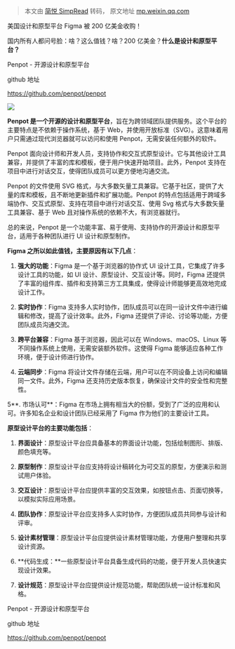 > 本文由 [简悦 SimpRead](http://ksria.com/simpread/) 转码， 原文地址 [mp.weixin.qq.com](https://mp.weixin.qq.com/s?__biz=Mzk0MjYwOTQxNg==&mid=2247483824&idx=1&sn=c490886ee9d5023492322207edeb96c2&chksm=c2c1c4d7f5b64dc1357c56db15f4bcc9619fe487d1c9e58d3a85042324114965eaa9df47ba73&mpshare=1&scene=1&srcid=0129vLKCq8cPud8TH3F4mxTm&sharer_shareinfo=30f92a64dc5569801c684e5e5a7765b9&sharer_shareinfo_first=30f92a64dc5569801c684e5e5a7765b9#rd)

美国设计和原型平台 Figma 被 200 亿美金收购！

国内所有人都问号脸：啥？这么值钱？啥？200 亿美金？**什么是设计和原型平台？**  

Penpot - 开源设计和原型平台

github 地址

https://github.com/penpot/penpot

![](https://mmbiz.qpic.cn/mmbiz_png/eISm3V1DqCbNa6p0ibcBXm02kqZK5VpPFO7RRxSX0UPKTFabChyFKlKNP4eQYHSzeggXbL9AW2afK09yqjcE8SQ/640?wx_fmt=png&from=appmsg)

**Penpot 是一个开源的设计和原型平台**，旨在为跨领域团队提供服务。这个平台的主要特点是不依赖于操作系统，基于 Web，并使用开放标准（SVG）。这意味着用户只需通过现代浏览器就可以访问和使用 Penpot，无需安装任何额外的软件。

Penpot 面向设计师和开发人员，支持协作和交互式原型设计。它与其他设计工具兼容，并提供了丰富的库和模板，便于用户快速开始项目。此外，Penpot 支持在项目中进行对话交互，使得团队成员可以更方便地沟通交流。

Penpot 的文件使用 SVG 格式，与大多数矢量工具兼容。它基于社区，提供了大量的库和模板，且不断地更新插件和扩展功能。Penpot 的特点包括适用于跨域多端协作、交互式原型、支持在项目中进行对话交互、使用 Svg 格式与大多数矢量工具兼容、基于 Web 且对操作系统的依赖不大，有浏览器就行。

总的来说，Penpot 是一个功能丰富、易于使用、支持协作的开源设计和原型平台，适用于各种团队进行 UI 设计和原型制作。

**Figma 之所以如此值钱，主要原因有以下几点**：

1. **强大的功能**：Figma 是一个基于浏览器的协作式 UI 设计工具，它集成了许多设计工具的功能，如 UI 设计、原型设计、交互设计等。同时，Figma 还提供了丰富的组件库、插件和支持第三方工具集成，使得设计师能够更高效地完成设计工作。

2. **实时协作**：Figma 支持多人实时协作，团队成员可以在同一设计文件中进行编辑和修改，提高了设计效率。此外，Figma 还提供了评论、讨论等功能，方便团队成员沟通交流。

3. **跨平台兼容**：Figma 基于浏览器，因此可以在 Windows、macOS、Linux 等不同操作系统上使用，无需安装额外软件。这使得 Figma 能够适应各种工作环境，便于设计师进行协作。

4. **云端同步**：Figma 将设计文件存储在云端，用户可以在不同设备上访问和编辑同一文件。此外，Figma 还支持历史版本恢复，确保设计文件的安全性和完整性。

5**. 市场认可**：Figma 在市场上拥有相当大的份额，受到了广泛的应用和认可。许多知名企业和设计团队已经采用了 Figma 作为他们的主要设计工具。

**原型设计平台的主要功能包括**：

1. **界面设计**：原型设计平台应具备基本的界面设计功能，包括绘制图形、排版、颜色填充等。

2. **原型制作**：原型设计平台应支持将设计稿转化为可交互的原型，方便演示和测试用户体验。

3. **交互设计**：原型设计平台应提供丰富的交互效果，如按钮点击、页面切换等，以模拟实际应用场景。

4. **团队协作**：原型设计平台应支持多人实时协作，方便团队成员共同参与设计和评审。

5. **设计素材管理**：原型设计平台应提供设计素材管理功能，方便用户整理和共享设计资源。

6. **代码生成：**一些原型设计平台具备生成代码的功能，便于开发人员快速实现设计效果。

7. **设计规范**：原型设计平台应提供设计规范功能，帮助团队统一设计标准和风格。

Penpot - 开源设计和原型平台

github 地址

https://github.com/penpot/penpot